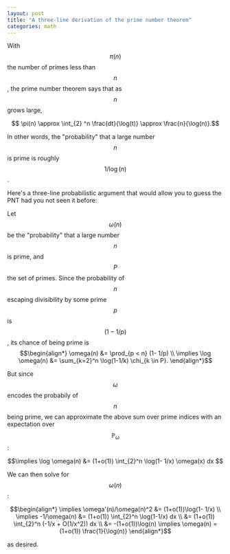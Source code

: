 ```yaml
---
layout: post
title: "A three-line derivation of the prime number theorem"
categories: math
---
```

With $$\pi(n)$$ the number of primes less than $$n$$, the prime number theorem says that as $$n$$ grows large,

$$ \pi(n) \approx \int_{2} ^n \frac{dt}{\log(t)}  \approx \frac{n}{\log(n)}.$$

In other words, the "probability" that a large number $$n$$ is prime is roughly $$1/\log(n)$$.

Here's a three-line probabilistic argument that would allow you to guess the PNT had you not seen it before:

Let $$\omega(n)$$ be the "probability" that a large number $$n$$ is prime, and $$P$$ the set of primes. Since the probability of $$n$$ escaping divisibility by some prime $$p$$ is $$(1-1/p)$$, its chance of being prime is
$$\begin{align*}
  \omega(n) &= \prod_{p < n} (1- 1/p) \\
  \implies \log \omega(n) &= \sum_{k=2}^n \log(1-1/k) \chi_{k \in P}. 
\end{align*}$$

But since $$\omega$$ encodes the probabily of $$n$$ being prime, we can approximate the above sum over prime indices with an expectation over $$\mathbb{P}_\omega$$:

  $$\implies \log \omega(n) &= (1+o(1)) \int_{2}^n \log(1- 1/x) \omega(x) dx $$

We can then solve for $$\omega(n)$$:

$$\begin{align*}
  \implies \omega'(n)/\omega(n)^2 &= (1+o(1))\log(1- 1/x) \\
  \implies -1/\omega(n) &= (1+o(1)) \int_{2}^n \log(1-1/x) dx \\
   &= (1+o(1)) \int_{2}^n (-1/x + O(1/x^2)) dx \\
   &= -(1+o(1))\log(n)
   \implies \omega(n) = (1+o(1)) \frac{1}{\log(n)}
\end{align*}$$

as desired.

